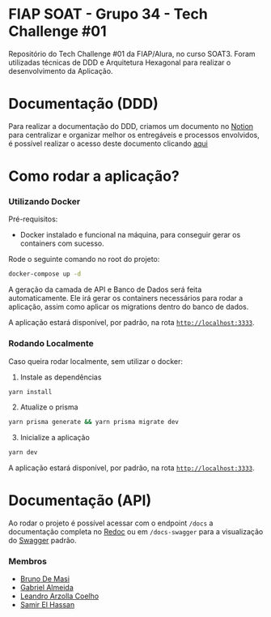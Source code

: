 # FIAP SOAT - Grupo 34 - Tech Challenge #01

Repositório do Tech Challenge #01 da FIAP/Alura, no curso SOAT3. Foram utilizadas técnicas de DDD e Arquitetura Hexagonal para realizar o desenvolvimento da Aplicação.

# Documentação (DDD)

Para realizar a documentação do DDD, criamos um documento no [Notion](https://notion.so) para centralizar e organizar melhor os entregáveis e processos envolvidos, é possível realizar o acesso deste documento clicando [aqui](https://samirelhassann.notion.site/Documenta-o-Tech-Challenge-1-Grupo-34-bf92a1a97de5400abfaef9e0b6bcd0e2?pvs=4)



# Como rodar a aplicação?

### Utilizando Docker

Pré-requisitos:

- Docker instalado e funcional na máquina, para conseguir gerar os containers com sucesso.

Rode o seguinte comando no root do projeto:
```bash
docker-compose up -d
```

A geração da camada de API e Banco de Dados será feita automaticamente. Ele irá gerar os containers necessários para rodar a aplicação, assim como aplicar os migrations dentro do banco de dados.  

A aplicação estará disponível, por padrão, na rota [`http://localhost:3333`](http://localhost:3333).

### Rodando Localmente

Caso queira rodar localmente, sem utilizar o docker:

1. Instale as dependências
```bash
yarn install
```

2. Atualize o prisma
```bash
yarn prisma generate && yarn prisma migrate dev
```

3. Inicialize a aplicação
```bash
yarn dev
```

A aplicação estará disponível, por padrão, na rota [`http://localhost:3333`](http://localhost:3333).

# Documentação (API)

Ao rodar o projeto é possível acessar com o endpoint `/docs` a documentação completa no [Redoc](https://github.com/Redocly/redoc) ou em `/docs-swagger` para a visualização do [Swagger](swagger.io) padrão.

### Membros

- [Bruno De Masi](github.com/brunodmsi)
- [Gabriel Almeida](github.com/gabrielgqa)
- [Leandro Arzolla Coelho](github.com/leandrocoelho1)
- [Samir El Hassan](github.com/samirelhassann)
